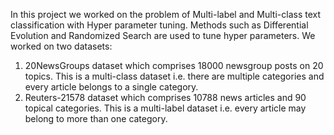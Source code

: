 In this project we worked on the problem of Multi-label and Multi-class text classification with Hyper parameter tuning. Methods such as
Differential Evolution and Randomized Search are used to tune hyper parameters.
We worked on two datasets:
1. 20NewsGroups dataset which comprises 18000 newsgroup posts on 20 topics. This is a multi-class dataset i.e. there are 
   multiple categories and every article belongs to a single category.
2. Reuters-21578 dataset which comprises 10788 news articles and 90 topical categories. This is a multi-label dataset i.e. 
   every article may belong to more than one category.
